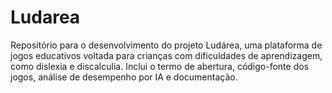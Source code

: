 # Ludarea
Repositório para o desenvolvimento do projeto Ludárea, uma plataforma de jogos educativos voltada para crianças com dificuldades de aprendizagem, como dislexia e discalculia. Inclui o termo de abertura, código-fonte dos jogos, análise de desempenho por IA e documentação.
